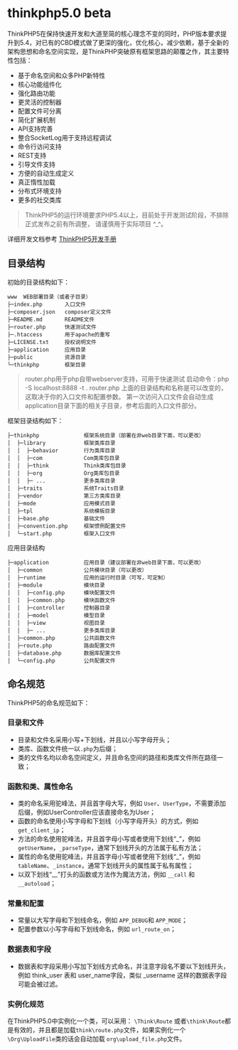 thinkphp5.0 beta
===============

ThinkPHP5在保持快速开发和大道至简的核心理念不变的同时，PHP版本要求提升到5.4，对已有的CBD模式做了更深的强化，优化核心，减少依赖，基于全新的架构思想和命名空间实现，是ThinkPHP突破原有框架思路的颠覆之作，其主要特性包括：

 + 基于命名空间和众多PHP新特性
 + 核心功能组件化
 + 强化路由功能
 + 更灵活的控制器
 + 配置文件可分离
 + 简化扩展机制
 + API支持完善
 + 整合SocketLog用于支持远程调试
 + 命令行访问支持
 + REST支持
 + 引导文件支持
 + 方便的自动生成定义
 + 真正惰性加载
 + 分布式环境支持
 + 更多的社交类库

> ThinkPHP5的运行环境要求PHP5.4以上，目前处于开发测试阶段，不排除正式发布之前有所调整，
请谨慎用于实际项目 ^_^。

详细开发文档参考 [ThinkPHP5开发手册](http://www.kancloud.cn/thinkphp/thinkphp5-guide) 

## 目录结构

初始的目录结构如下：

~~~
www  WEB部署目录（或者子目录）
├─index.php       入口文件
├─composer.json   composer定义文件
├─README.md       README文件
├─router.php      快速测试文件
├─.htaccess       用于apache的重写
├─LICENSE.txt     授权说明文件
├─application     应用目录
├─public          资源目录
└─thinkphp        框架目录
~~~

> router.php用于php自带webserver支持，可用于快速测试
> 启动命令：php -S localhost:8888 -t . router.php
> 上面的目录结构和名称是可以改变的，这取决于你的入口文件和配置参数。
> 第一次访问入口文件会自动生成application目录下面的相关子目录，参考后面的入口文件部分。


框架目录结构如下：

~~~
├─thinkphp 				框架系统目录（部署在非web目录下面，可以更改）
│  ├─library      		框架类库目录
│  │  ├─behavior  		行为类库目录
│  │  ├─com       		Com类库包目录
│  │  ├─think     		Think类库包目录
│  │  ├─org       		Org类库包目录
│  │  ├─ ...      		更多类库目录
│  ├─traits       		系统Traits目录
│  ├─vendor       		第三方类库目录
│  ├─mode         		应用模式目录
│  ├─tpl          		系统模板目录
│  ├─base.php     		基础文件
│  ├─convention.php   	框架惯例配置文件
│  └─start.php    		框架入口文件
~~~


应用目录结构
~~~
├─application 			应用目录（建议部署在非web目录下面，可以更改）
│  ├─common      		公共模块目录（可以更改）
│  ├─runtime     		应用的运行时目录（可写，可定制）
│  ├─module      		模块目录
│  │  ├─config.php     	模块配置文件
│  │  ├─common.php     	模块函数文件
│  │  ├─controller     	控制器目录
│  │  ├─model     		模型目录
│  │  ├─view      		视图目录
│  │  ├─ ...      		更多类库目录
│  ├─common.php    		公共函数文件
│  ├─route.php     		路由配置文件
│  ├─database.php   	数据库配置文件
│  └─config.php    		公共配置文件
~~~

## 命名规范

ThinkPHP5的命名规范如下：

### 目录和文件

*   目录和文件名采用小写+下划线，并且以小写字母开头；
*   类库、函数文件统一以`.php`为后缀；
*   类的文件名均以命名空间定义，并且命名空间的路径和类库文件所在路径一致；

### 函数和类、属性命名
*   类的命名采用驼峰法，并且首字母大写，例如 `User`、`UserType`，不需要添加后缀，例如UserController应该直接命名为User；
*   函数的命名使用小写字母和下划线（小写字母开头）的方式，例如 `get_client_ip`；
*   方法的命名使用驼峰法，并且首字母小写或者使用下划线“_”，例如 `getUserName`，`_parseType`，通常下划线开头的方法属于私有方法；
*   属性的命名使用驼峰法，并且首字母小写或者使用下划线“_”，例如 `tableName`、`_instance`，通常下划线开头的属性属于私有属性；
*   以双下划线“__”打头的函数或方法作为魔法方法，例如 `__call` 和 `__autoload`；

### 常量和配置
*   常量以大写字母和下划线命名，例如 `APP_DEBUG`和 `APP_MODE`；
*   配置参数以小写字母和下划线命名，例如 `url_route_on`；

### 数据表和字段
*   数据表和字段采用小写加下划线方式命名，并注意字段名不要以下划线开头，例如 think_user 表和 user_name字段，类似 _username 这样的数据表字段可能会被过滤。

### 实例化规范
在ThinkPHP5.0中实例化一个类，可以采用：
`\Think\Route` 或者`\think\Route`都是有效的，并且都是加载`think\route.php`文件，如果实例化一个
`\Org\UploadFile`类的话会自动加载
`org\upload_file.php`文件。

